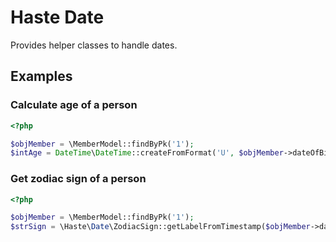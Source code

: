 # Haste Date

Provides helper classes to handle dates.

## Examples ###

### Calculate age of a person ###

```php
<?php

$objMember = \MemberModel::findByPk('1');
$intAge = DateTime\DateTime::createFromFormat('U', $objMember->dateOfBirth)->getAge();
```


### Get zodiac sign of a person ###

```php
<?php

$objMember = \MemberModel::findByPk('1');
$strSign = \Haste\Date\ZodiacSign::getLabelFromTimestamp($objMember->dateOfBirth);
```
